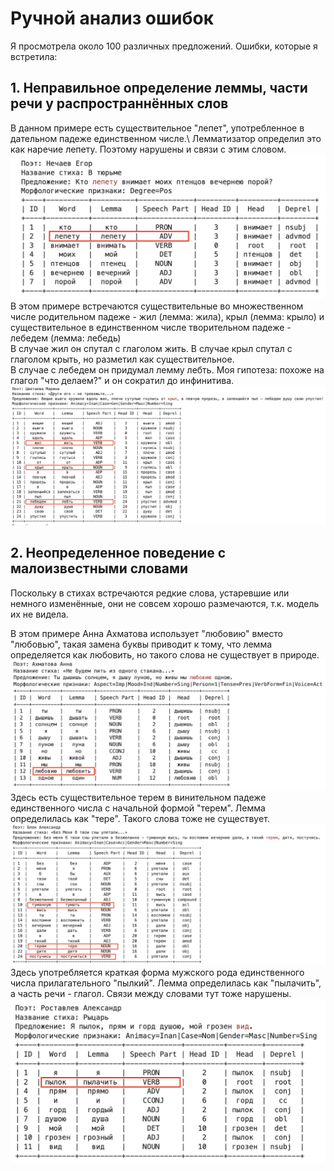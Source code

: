 # Ручной анализ ошибок

Я просмотрела около 100 различных предложений. Ошибки, которые я встретила:

## 1. Неправильное определение леммы, части речи у распространнённых слов 
В данном примере есть существительное "лепет", употребленное в дательном падеже единственном числе.\ 
Лемматизатор определил это как наречие лепету. Поэтому нарушены и связи с этим словом.
![Example Image](images/error_3.png)
В этом примере встречаются существительные во множественном числе родительном падеже - жил (лемма: жила), крыл (лемма: крыло) и существительное в единственном числе творительном падеже - лебедем (лемма: лебедь)\
В случае жил он спутал с глаголом жить. В случае крыл спутал с глаголом крыть, но разметил как существительное.\
В случае с лебедем он придумал лемму лебть. Моя гипотеза: похоже на глагол "что делаем?" и он сократил до инфинитива. 
![Example Image](images/error_4.png)

## 2. Неопределенное поведение с малоизвестными словами

Поскольку в стихах встречаются редкие слова, устаревшие или немного изменённые, они не совсем хорошо размечаются, т.к. модель их не видела.

В этом примере Анна Ахматова использует "любовию" вместо "любовью", такая замена буквы приводит к тому, что лемма определяется как любовить, но такого слова не существует в природе.
![Example Image](images/error_2.png)
Здесь есть существительное терем в винительном падеже единственного числа с начальной формой "терем". Лемма определилась как "тере". Такого слова тоже не существует.
![Example Image](images/error_1.png)
Здесь употребляется краткая форма мужского рода единственного числа прилагательного "пылкий". Лемма определилась как "пылачить", а часть речи - глагол. Связи между словами тут тоже нарушены.
![Example Image](images/error_5.png)
